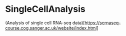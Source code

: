 # SingleCellAnalysis

(Analysis of single cell RNA-seq data)[https://scrnaseq-course.cog.sanger.ac.uk/website/index.html]